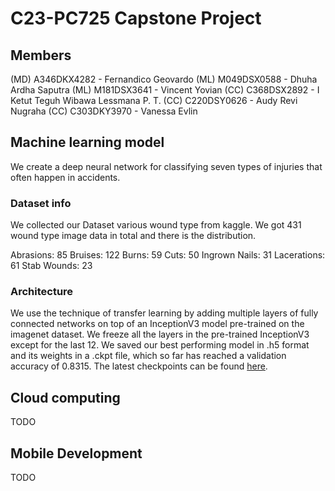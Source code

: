 # C23-PC725 Capstone Project

## Members

(MD) A346DKX4282 - Fernandico Geovardo
(ML) M049DSX0588 - Dhuha Ardha Saputra
(ML) M181DSX3641 - Vincent Yovian
(CC) C368DSX2892 - I Ketut Teguh Wibawa Lessmana P. T.
(CC) C220DSY0626 - Audy Revi Nugraha
(CC) C303DKY3970 - Vanessa Evlin


## Machine learning model

We create a deep neural network for classifying seven types of injuries that often happen in accidents.

### Dataset info

We collected our Dataset various wound type from kaggle. We got 431 wound type image data in total and there is the distribution.

Abrasions: 85
Bruises: 122
Burns: 59
Cuts: 50
Ingrown Nails: 31
Lacerations: 61
Stab Wounds: 23

### Architecture

We use the technique of transfer learning by adding multiple layers of fully connected networks on top of an InceptionV3 model pre-trained on the imagenet dataset. We freeze all the layers in the pre-trained InceptionV3 except for the last 12. We saved our best performing model in .h5 format and its weights in a .ckpt file, which so far has reached a validation accuracy of 0.8315. The latest checkpoints can be found [here](https://drive.google.com/drive/folders/1PHNyZyMKG6q6ibdMQEZ6wYGbwXP243yX?usp=sharing).

## Cloud computing

TODO

## Mobile Development
   
TODO
